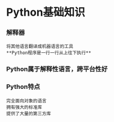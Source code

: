 # Python基础知识
  ### 解释器
    将其他语言翻译成机器语言的工具
    **Python程序是一行一行从上往下执行**
  ### Python属于解释性语言，跨平台性好
  ### Python特点
    完全面向对象的语言
    拥有强大的标准库
    提供了大量的第三方库
